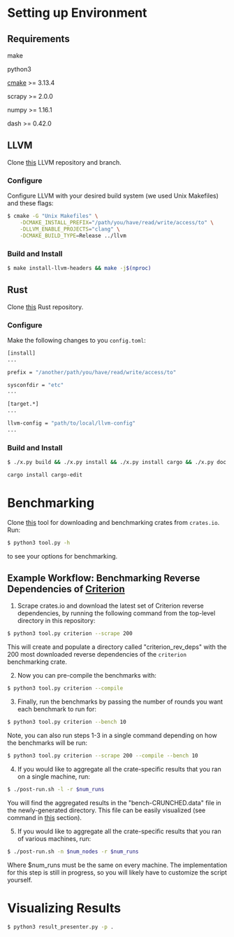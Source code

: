 # Setting up Environment

## Requirements

make

python3

[cmake](https://cmake.org/download/) >= 3.13.4

scrapy >= 2.0.0

numpy >= 1.16.1

dash >= 0.42.0

## LLVM

Clone [this](https://github.com/nataliepopescu/llvm-project/tree/match-version-from-rust) 
LLVM repository and branch.

### Configure

Configure LLVM with your desired build system (we used Unix Makefiles) and these flags:

```sh
$ cmake -G "Unix Makefiles" \
	-DCMAKE_INSTALL_PREFIX="/path/you/have/read/write/access/to" \
	-DLLVM_ENABLE_PROJECTS="clang" \
	-DCMAKE_BUILD_TYPE=Release ../llvm
```

### Build and Install 

```sh
$ make install-llvm-headers && make -j$(nproc)
```

## Rust

Clone [this](https://github.com/nataliepopescu/rust) Rust repository.

### Configure

Make the following changes to you `config.toml`: 

```sh
[install]
...

prefix = "/another/path/you/have/read/write/access/to"

sysconfdir = "etc"
...

[target.*]
...

llvm-config = "path/to/local/llvm-config"
...
```

### Build and Install

```sh
$ ./x.py build && ./x.py install && ./x.py install cargo && ./x.py doc
```

```sh
cargo install cargo-edit
```

# Benchmarking

Clone [this](https://github.com/nataliepopescu/bencher_scrape) tool for 
downloading and benchmarking crates from `crates.io`. Run: 

```sh
$ python3 tool.py -h
```

to see your options for benchmarking. 

## Example Workflow: Benchmarking Reverse Dependencies of [Criterion](https://crates.io/crates/criterion)

1. Scrape crates.io and download the latest set of Criterion reverse dependencies, by running the
following command from the top-level directory in this repository:

```sh
$ python3 tool.py criterion --scrape 200
```

This will create and populate a directory called "criterion_rev_deps" with the 
200 most downloaded reverse dependencies of the `criterion` benchmarking crate. 

2. Now you can pre-compile the benchmarks with: 

```sh
$ python3 tool.py criterion --compile
```

3. Finally, run the benchmarks by passing the number of rounds you want each benchmark to run for: 

```sh
$ python3 tool.py criterion --bench 10
```

Note, you can also run steps 1-3 in a single command depending on how the 
benchmarks will be run: 

```sh
$ python3 tool.py criterion --scrape 200 --compile --bench 10
```

4. If you would like to aggregate all the crate-specific results that you ran on a single machine, 
run:

```sh
$ ./post-run.sh -l -r $num_runs
```

You will find the aggregated results in the "bench-CRUNCHED.data" file in the newly-generated
directory. This file can be easily visualized (see command in [this](https://github.com/nataliepopescu/bencher_scrape#visualizing-results) section). 

5. If you would like to aggregate all the crate-specific results that you ran of various machines, 
run: 

```sh
$ ./post-run.sh -n $num_nodes -r $num_runs
```

Where $num_runs must be the same on every machine. The implementation for this step is still in 
progress, so you will likely have to customize the script yourself. 

# Visualizing Results

```sh
$ python3 result_presenter.py -p .
```
